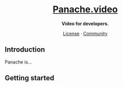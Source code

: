 <h1 align="center">
  <a href="https://panache.video">
    Panache.video
  </a>
</h1>

<p align="center">
  <strong>Video for developers.</strong>
</p>

<p align="center">
  <a href="./LICENSE">License</a>
  ·
  <a href="https://discord.gg/VKzhbCUVjt">Community</a>
</p>

## Introduction

Panache is...

## Getting started
